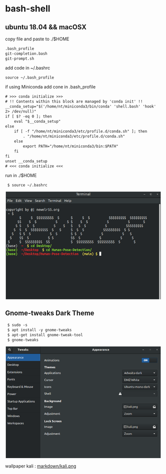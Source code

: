 # bash-shell

## ubuntu 18.04 && macOSX

copy file and paste to ./$HOME
```
.bash_profile
git-completion.bash
git-prompt.sh
```

add code in ~/.bashrc
```
source ~/.bash_profile
```

if using Miniconda
add cone in .bash_profile
```
# >>> conda initialize >>>
# !! Contents within this block are managed by 'conda init' !!
__conda_setup="$('/home/nt/miniconda3/bin/conda' 'shell.bash' 'hook' 2> /dev/null)"
if [ $? -eq 0 ]; then
    eval "$__conda_setup"
else
    if [ -f "/home/nt/miniconda3/etc/profile.d/conda.sh" ]; then
        . "/home/nt/miniconda3/etc/profile.d/conda.sh"
    else
        export PATH="/home/nt/miniconda3/bin:$PATH"
    fi
fi
unset __conda_setup
# <<< conda initialize <<<
```

run in ./$HOME
```
 $ source ~/.bashrc
```

<p align="center"><img width="500" src="/markdown/bash-shell.png" /> </p>

## Gnome-tweaks Dark Theme 
```
 $ sudo -s
 $ apt install -y gnome-tweaks
 $ apt-get install gnome-tweak-tool
 $ gnome-tweaks
```
<p align="center"><img width="500" src="/markdown/tweaks.png" /> </p>

wallpaper kali : [markdown/kali.png](./markdown/kali.png)
